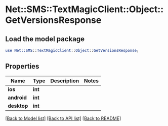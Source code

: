 # Net::SMS::TextMagicClient::Object::GetVersionsResponse

## Load the model package
```perl
use Net::SMS::TextMagicClient::Object::GetVersionsResponse;
```

## Properties
Name | Type | Description | Notes
------------ | ------------- | ------------- | -------------
**ios** | **int** |  | 
**android** | **int** |  | 
**desktop** | **int** |  | 

[[Back to Model list]](../README.md#documentation-for-models) [[Back to API list]](../README.md#documentation-for-api-endpoints) [[Back to README]](../README.md)


